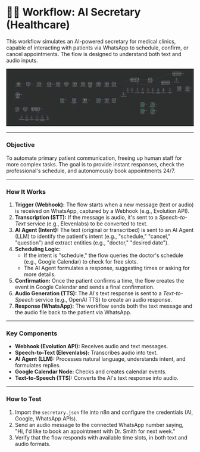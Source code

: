 # 👩‍⚕️ Workflow: AI Secretary (Healthcare)

This workflow simulates an AI-powered secretary for medical clinics, capable of interacting with patients via WhatsApp to schedule, confirm, or cancel appointments. The flow is designed to understand both text and audio inputs.

![Workflow Preview](./flow-preview.png)

---

### Objective

To automate primary patient communication, freeing up human staff for more complex tasks. The goal is to provide instant responses, check the professional's schedule, and autonomously book appointments 24/7.

---

### How It Works

1.  **Trigger (Webhook):** The flow starts when a new message (text or audio) is received on WhatsApp, captured by a Webhook (e.g., Evolution API).
2.  **Transcription (STT):** If the message is audio, it's sent to a *Speech-to-Text* service (e.g., Elevenlabs) to be converted to text.
3.  **AI Agent (Intent):** The text (original or transcribed) is sent to an AI Agent (LLM) to identify the patient's intent (e.g., "schedule," "cancel," "question") and extract entities (e.g., "doctor," "desired date").
4.  **Scheduling Logic:**
    * If the intent is "schedule," the flow queries the doctor's schedule (e.g., Google Calendar) to check for free slots.
    * The AI Agent formulates a response, suggesting times or asking for more details.
5.  **Confirmation:** Once the patient confirms a time, the flow creates the event in Google Calendar and sends a final confirmation.
6.  **Audio Generation (TTS):** The AI's text response is sent to a *Text-to-Speech* service (e.g., OpenAI TTS) to create an audio response.
7.  **Response (WhatsApp):** The workflow sends both the text message and the audio file back to the patient via WhatsApp.

---

### Key Components

* **Webhook (Evolution API):** Receives audio and text messages.
* **Speech-to-Text (Elevenlabs):** Transcribes audio into text.
* **AI Agent (LLM):** Processes natural language, understands intent, and formulates replies.
* **Google Calendar Node:** Checks and creates calendar events.
* **Text-to-Speech (TTS):** Converts the AI's text response into audio.

---

### How to Test

1.  Import the `secretary.json` file into n8n and configure the credentials (AI, Google, WhatsApp APIs).
2.  Send an audio message to the connected WhatsApp number saying, "Hi, I'd like to book an appointment with Dr. Smith for next week."
3.  Verify that the flow responds with available time slots, in both text and audio formats.
